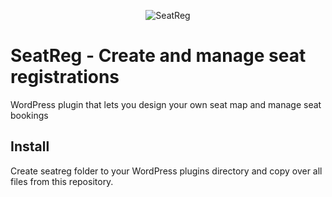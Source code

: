 <p align="center">
    <img src="img/seatreg.png" alt="SeatReg">
</p>


# SeatReg - Create and manage seat registrations
WordPress plugin that lets you design your own seat map and manage seat bookings

## Install
Create seatreg folder to your WordPress plugins directory and copy over all files from this repository.